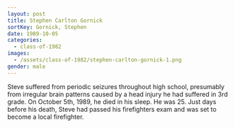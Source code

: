 ```yaml
---
layout: post
title: Stephen Carlton Gornick
sortKey: Gornick, Stephen
date: 1989-10-05
categories:
  - class-of-1982
images:
  - /assets/class-of-1982/stephen-carlton-gornick-1.png
gender: male
---
```

Steve suffered from periodic seizures throughout high school, presumably from irregular brain patterns caused by a head injury he had suffered in 3rd grade. On October 5th, 1989, he died in his sleep. He was 25. Just days before his death, Steve had passed his firefighters exam and was set to become a local firefighter.
